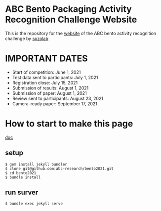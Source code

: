 # ABC Bento Packaging Activity Recognition Challenge Website

This is the repository for the [website](https://abc-research.github.io/bento2021) of the ABC bento activity recognition challenge by [sozolab](https://sozolab.jp)

# IMPORTANT DATES
- Start of competition: June 1, 2021
- Test data sent to participants: July 1, 2021
- Registration close: July 15, 2021
- Submission of results: August 1, 2021
- Submission of paper: August 1, 2021
- Review sent to participants: August 23, 2021
- Camera-ready paper: September 17, 2021

# How to start to make this page
[doc](http://jekyllrb-ja.github.io/docs/)

## setup
```
$ gem install jekyll bundler
$ clone git@github.com:abc-research/bento2021.git
$ cd bento2021
$ bundle install
```

## run surver
```
$ bundle exec jekyll serve
```

